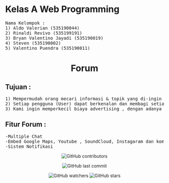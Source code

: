 <h1>Kelas A Web Programming</h1>

<pre>
Nama Kelompok :
1) Aldo Valerian (535190044)
2) Rinaldi Revivo (535199191)
3) Bryan Valentino Jayadi (535190019)
4) Steven (535190002)
5) Valentino Puendra (535190011)
</pre>

<h1 align="center">Forum</h1> 

<h2>Tujuan :</h2>
<pre>
1) Mempermudah orang mecari informasi & topik yang di-ingin oleh Pengguna (User).
2) Setiap pengguna (User) dapat berkenalan dan membagi setiap pengalaman dan informasi kepada setiap pengguna(User) lainnya.
3) Kami ingin memperkecil biaya advertising , dengan adanya forum ini dari berbagai macam pengguna tentu ini sangat membantu orang yang yang baru ingin membuka usaha (Start-Up). 
</pre>

<h2>Fitur Forum :</h2>
<pre>
-Multiple Chat
-Embed Google Maps, Youtube , SoundCloud, Instagaram dan komunikasi lainnya.
-Sistem Notifikasi
</pre>

<p align="center">
<img alt="GitHub contributors" src="https://img.shields.io/github/contributors/A-WebProgramming/Forum?style=plastic">
</p>

<p align="center">
<img alt="GitHub last commit" src="https://img.shields.io/github/last-commit/A-WebProgramming/Forum">
</p>

<p align="center">
<img alt="GitHub watchers" src="https://img.shields.io/github/watchers/A-WebProgramming/Forum?style=social">
<img alt="GitHub stars" src="https://img.shields.io/github/stars/A-WebProgramming/Forum?style=social">
</p>
